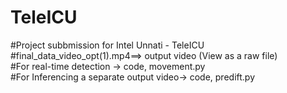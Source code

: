 # TeleICU
#Project subbmission for Intel Unnati - TeleICU     
#final_data_video_opt(1).mp4==> output video (View as a raw file)     
#For real-time detection -> code, movement.py     
#For Inferencing a separate output video-> code, predift.py
